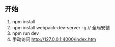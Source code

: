 ## 开始 ##

1. npm install
2. npm install webpack-dev-server -g // 全局安装
3. npm run dev
4. 手动访问 http://127.0.0.1:4000/index.htm
